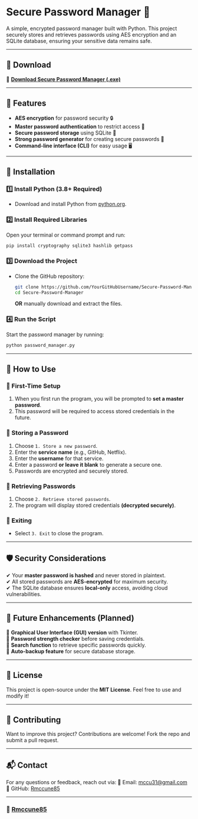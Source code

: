 # Secure Password Manager 🔐

A simple, encrypted password manager built with Python. This project securely stores and retrieves passwords using AES encryption and an SQLite database, ensuring your sensitive data remains safe.

---

## 🔗 Download
🔽 **[Download Secure Password Manager (.exe)](https://github.com/Rmccune85/Secure-Password-Manager/releases)**

---

## 📌 Features
- **AES encryption** for password security 🔒
- **Master password authentication** to restrict access 🔑
- **Secure password storage** using SQLite 📂
- **Strong password generator** for creating secure passwords 🔢
- **Command-line interface (CLI)** for easy usage 🖥️

---

## 🚀 Installation
### **1️⃣ Install Python (3.8+ Required)**
- Download and install Python from [python.org](https://www.python.org/downloads/).

### **2️⃣ Install Required Libraries**
Open your terminal or command prompt and run:
```bash
pip install cryptography sqlite3 hashlib getpass
```

### **3️⃣ Download the Project**
- Clone the GitHub repository:
  ```bash
  git clone https://github.com/YourGitHubUsername/Secure-Password-Manager.git
  cd Secure-Password-Manager
  ```
  **OR** manually download and extract the files.

### **4️⃣ Run the Script**
Start the password manager by running:
```bash
python password_manager.py
```

---

## 📖 How to Use
### **🔹 First-Time Setup**
1. When you first run the program, you will be prompted to **set a master password**.
2. This password will be required to access stored credentials in the future.

### **🔹 Storing a Password**
1. Choose `1. Store a new password`.
2. Enter the **service name** (e.g., GitHub, Netflix).
3. Enter the **username** for that service.
4. Enter a password **or leave it blank** to generate a secure one.
5. Passwords are encrypted and securely stored.

### **🔹 Retrieving Passwords**
1. Choose `2. Retrieve stored passwords`.
2. The program will display stored credentials **(decrypted securely)**.

### **🔹 Exiting**
- Select `3. Exit` to close the program.

---

## 🛡 Security Considerations
✔ Your **master password is hashed** and never stored in plaintext.  
✔ All stored passwords are **AES-encrypted** for maximum security.  
✔ The SQLite database ensures **local-only** access, avoiding cloud vulnerabilities.  

---

## 🎯 Future Enhancements (Planned)
🔸 **Graphical User Interface (GUI) version** with Tkinter.  
🔸 **Password strength checker** before saving credentials.  
🔸 **Search function** to retrieve specific passwords quickly.  
🔸 **Auto-backup feature** for secure database storage.  

---

## 📜 License
This project is open-source under the **MIT License**. Feel free to use and modify it!

---

## 🙌 Contributing
Want to improve this project? Contributions are welcome! Fork the repo and submit a pull request.

---

## 📬 Contact
For any questions or feedback, reach out via:
📧 Email: [mccu31@gmail.com](mailto:mccu31@gmail.com)  
🐙 GitHub: [Rmccune85](https://github.com/Rmccune85)  

---

### **🔗 [Rmccune85](https://github.com/Rmccune85/Secure-Password-Manager)**

